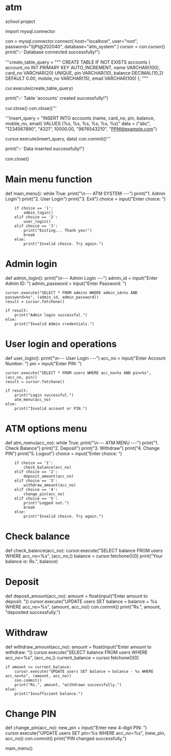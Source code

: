# atm
school project

import mysql.connector

con = mysql.connector.connect(
    host="localhost",
    user="root",
    password="SjPt@202040",
    database="atm_system"
)
cursor = con.cursor()
print("✅ Database connected successfully!")


'''create_table_query = """
CREATE TABLE IF NOT EXISTS accounts (
    account_no INT PRIMARY KEY AUTO_INCREMENT,
    name VARCHAR(100),
    card_no VARCHAR(20) UNIQUE,
    pin VARCHAR(10),
    balance DECIMAL(10,2) DEFAULT 0.00,
    mobile_no VARCHAR(15),
    email VARCHAR(100)
);
"""


cur.execute(create_table_query)


print("✅ Table 'accounts' created successfully!")


cur.close()
con.close()'''



'''insert_query = "INSERT INTO accounts (name, card_no, pin, balance, mobile_no, email) VALUES (%s, %s, %s, %s, %s, %s)"
data = ("abc", "1234567890", "4321", 10000.00, "9876543210", "PPM@example.com")

cursor.execute(insert_query, data)
con.commit()'''

print("✅ Data inserted successfully!")

con.close()

# Main menu function
def main_menu():
    while True:
        print("\n--- ATM SYSTEM ---")
        print("1. Admin Login")
        print("2. User Login")
        print("3. Exit")
        choice = input("Enter choice: ")

        if choice == '1':
            admin_login()
        elif choice == '2':
            user_login()
        elif choice == '3':
            print("Exiting... Thank you!")
            break
        else:
            print("Invalid choice. Try again.")

# Admin login
def admin_login():
    print("\n--- Admin Login ---")
    admin_id = input("Enter Admin ID: ")
    admin_password = input("Enter Password: ")

    cursor.execute("SELECT * FROM admins WHERE admin_id=%s AND password=%s", (admin_id, admin_password))
    result = cursor.fetchone()

    if result:
        print("Admin login successful.")
    else:
        print("Invalid Admin credentials.")

# User login and operations
def user_login():
    print("\n--- User Login ---")
    acc_no = input("Enter Account Number: ")
    pin = input("Enter PIN: ")

    cursor.execute("SELECT * FROM users WHERE acc_no=%s AND pin=%s", (acc_no, pin))
    result = cursor.fetchone()

    if result:
        print("Login successful.")
        atm_menu(acc_no)
    else:
        print("Invalid account or PIN.")

# ATM options menu
def atm_menu(acc_no):
    while True:
        print("\n--- ATM MENU ---")
        print("1. Check Balance")
        print("2. Deposit")
        print("3. Withdraw")
        print("4. Change PIN")
        print("5. Logout")
        choice = input("Enter choice: ")

        if choice == '1':
            check_balance(acc_no)
        elif choice == '2':
            deposit_amount(acc_no)
        elif choice == '3':
            withdraw_amount(acc_no)
        elif choice == '4':
            change_pin(acc_no)
        elif choice == '5':
            print("Logged out.")
            break
        else:
            print("Invalid choice. Try again.")

# Check balance
def check_balance(acc_no):
    cursor.execute("SELECT balance FROM users WHERE acc_no=%s", (acc_no,))
    balance = cursor.fetchone()[0]
    print("Your balance is: Rs.", balance)

# Deposit
def deposit_amount(acc_no):
    amount = float(input("Enter amount to deposit: "))
    cursor.execute("UPDATE users SET balance = balance + %s WHERE acc_no=%s", (amount, acc_no))
    con.commit()
    print("Rs.", amount, "deposited successfully.")

# Withdraw
def withdraw_amount(acc_no):
    amount = float(input("Enter amount to withdraw: "))
    cursor.execute("SELECT balance FROM users WHERE acc_no=%s", (acc_no,))
    current_balance = cursor.fetchone()[0]

    if amount <= current_balance:
        cursor.execute("UPDATE users SET balance = balance - %s WHERE acc_no=%s", (amount, acc_no))
        con.commit()
        print("Rs.", amount, "withdrawn successfully.")
    else:
        print("Insufficient balance.")

# Change PIN
def change_pin(acc_no):
    new_pin = input("Enter new 4-digit PIN: ")
    cursor.execute("UPDATE users SET pin=%s WHERE acc_no=%s", (new_pin, acc_no))
    con.commit()
    print("PIN changed successfully.")



main_menu()
